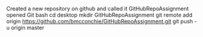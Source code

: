 Created a new repository on github and called it GitHubRepoAssignment
opened Git bash 
cd desktop
mkdir GitHubRepoAssignment
git remote add origin https://github.com/bmcconchie/GitHubRepoAssignment.git
git push -u origin master
 